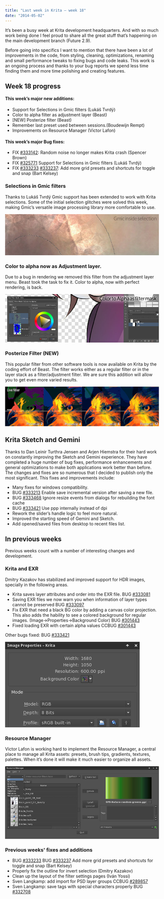 ```yaml
---
title: "Last week in Krita — week 18"
date: "2014-05-02"
---
```


It’s been a busy week at Krita development headquarters. And with so much work being done I feel proud to share all the great stuff that’s happening on the main development branch (Future 2.9).

Before going into specifics I want to mention that there have been a lot of improvements in the code, from styling, cleaning, optimizations, renaming and small performance tweaks to fixing bugs and code leaks. This work is an ongoing process and thanks to your bug reports we spend less time finding them and more time polishing and creating features.

## Week 18 progress

#### This week’s major new additions:

- Support for Selections in Gmic filters (Lukáš Tvrdý)
- Color to alpha filter as adjustment layer (Beast)
- \[NEW\] Posterize filter (Beast)
- Remember last preset used between sessions.(Boudewijn Rempt)
- Improvements on Resource Manager (Victor Lafon)

#### This week’s major Bug fixes:

- FIX [#333142](https://bugs.kde.org/show_bug.cgi?id=333142): Random noise no longer makes Krita crash (Spencer Brown)
- FIX [#325771](http://bugs.kde.org/show_bug.cgi?id=325771) Support for Selections in Gmic filters (Lukáš Tvrdý)
- FIX [#333233](http://bugs.kde.org/show_bug.cgi?id=333233) [#333237](https://bugs.kde.org/show_bug.cgi?id=333237): Add more grid presets and shortcuts for toggle and snap (Bart Kelsey)

### Selections in Gmic filters

Thanks to Lukáš Tvrdý Gmic support has been extended to work with Krita selections. Some of the initial selection glitches were solved this week, making Gmic’s versatile image processing library more comfortable to use.

![Gmic selection mask](images/sm_w18_gmic.jpg)

### Color to alpha now as Adjustment layer.

Due to a bug in rendering we removed this filter from the adjustment layer menu. Beast took the task to fix it. Color to alpha, now with perfect rendering, is back.

![Color to alpha filter mask](images/sm_w18_col-toalpha.jpg)

### Posterize Filter (NEW)

This popular filter from other software tools is now available on Krita by the coding effort of Beast. The filter works either as a regular filter or in the layer stack as a filter/adjustment filter. We are sure this addition will allow you to get even more varied results.

![Posterize Filter example](images/sm_w18_posterize_01f.jpg)

## Krita Sketch and Gemini

Thanks to Dan Leinir Turthra Jensen and Arjen Hiemstra for their hard work on constantly improving the Sketch and Gemini experience. They have completed a huge number of bug fixes, performance enhancements and general optimizations to make both applications work better than before. The changes and fixes are so numerous that I decided to publish only the most significant. This fixes and improvements include:

- Many fixes for windows compatibility.
- BUG [#333213](http://bugs.kde.org/show_bug.cgi?id=333213) Enable save incremental version after saving a new file.
- BUG [#333468](http://bugs.kde.org/show_bug.cgi?id=333468) Ignore resize events from dialogs for rebuilding the font cache
- BUG [#333421](http://bugs.kde.org/show_bug.cgi?id=333421) Use ppp internally instead of dpi
- Rework the slider’s handle logic to feel more natural.
- Improved the starting speed of Gemini and Sketch.
- Add opened/saved files from desktop to recent files list.

## In previous weeks

Previous weeks count with a number of interesting changes and development.

### Krita and EXR

Dmitry Kazakov has stabilized and improved support for HDR images, specially in the following areas.

- Krita saves layer attributes and order into the EXR file. BUG [#333081](http://bugs.kde.org/show_bug.cgi?id=333081)
- Saving EXR files we now warn you when information of layer types cannot be preserved BUG [#333097](http://bugs.kde.org/show_bug.cgi?id=333097)
- Fix EXR that need a black BG color by adding a canvas color projection. This also adds the hability to see a colored background for regular images. (Image->Properties->Background Color) BUG [#301443](http://bugs.kde.org/show_bug.cgi?id=301443)
- Fixed loading EXR with certain alpha values CCBUG [#301443](http://bugs.kde.org/show_bug.cgi?id=301443)

Other bugs fixed: BUG [#333421](http://bugs.kde.org/show_bug.cgi?id=333421)

![Image background Color](images/sm_w18_bgcolor.jpg)

### Resource Manager

Victor Lafon is working hard to implement the Resource Manager, a central place to manage all Krita assets: presets, brush tips, gradients, textures, palettes. When it’s done it will make it much easier to organize all assets.

![Krita Resource Manager](images/sm_w18_resManager.jpg)

### Previous weeks' fixes and additions

- BUG [#333233](http://bugs.kde.org/show_bug.cgi?id=333233) BUG [#333237](http://bugs.kde.org/show_bug.cgi?id=333237) Add more grid presets and shortcuts for toggle and snap (Bart Kelsey)
- Properly fix the outline for invert selection (Dmitry Kazakov)
- Clean up the layout of the filter settings pages (Iván Yossi)
- Sven Langkamp: add import for PSD layer groups CCBUG [#289857](http://bugs.kde.org/show_bug.cgi?id=289857)
- Sven Langkamp: save tags with special characters properly BUG [#332708](http://bugs.kde.org/show_bug.cgi?id=332708)
